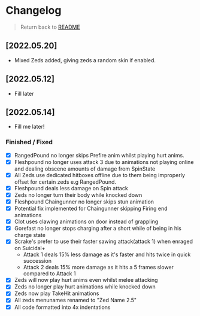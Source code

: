 # Changelog

> Return back to [README](../README.md#documentation)

## [2022.05.20]

- Mixed Zeds added, giving zeds a random skin if enabled.

## [2022.05.12]

- Fill later

## [2022.05.14]

- Fill me later!

### Finished / Fixed
- [x] RangedPound no longer skips Prefire anim whilst playing hurt anims.
- [x] Fleshpound no longer uses attack 3 due to animations not playing online and dealing obscene amounts of damage from SpinState
- [x] All Zeds use dedicated hitboxes offline due to them being improperly offset for certain zeds e.g RangedPound.
- [x] Fleshpound deals less damage on Spin attack
- [x] Zeds no longer turn their body while knocked down
- [x] Fleshpound Chaingunner no longer skips stun animation
- [x] Potential fix implemented for Chaingunner skipping Firing end animations
- [x] Clot uses clawing animations on door instead of grappling
- [x] Gorefast no longer stops charging after a short while of being in his charge state
- [x] Scrake's prefer to use their faster sawing attack(attack 1) when enraged on Suicidal+
  - Attack 1 deals 15% less damage as it's faster and hits twice in quick succession
  - Attack 2 deals 15% more damage as it hits a 5 frames slower compared to Attack 1
- [x] Zeds will now play hurt anims even whilst melee attacking
- [x] Zeds no longer play hurt animations while knocked down
- [x] Zeds now play TakeHit animations
- [x] All zeds menunames renamed to "Zed Name 2.5"
- [x] All code formatted into 4x indentations